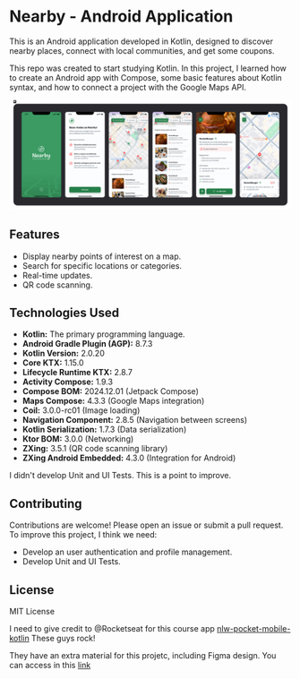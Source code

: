 # Nearby - Android Application

This is an Android application developed in Kotlin, designed to discover nearby places, connect with local communities, and get some coupons.

This repo was created to start studying Kotlin. In this project, I learned how to create an Android app with Compose, some basic features about Kotlin syntax, and how to connect a project with the Google Maps API.

![Nearby Screens](https://github.com/omayconmendes/kotlin-android-nearby/blob/e41dccf1d67659e0986a198e010091e657841575/app/src/main/res/drawable/nearby-screens.svg)

## Features
*   Display nearby points of interest on a map.
*   Search for specific locations or categories.
*   Real-time updates.
*   QR code scanning.

## Technologies Used
*   **Kotlin:** The primary programming language.
*   **Android Gradle Plugin (AGP):** 8.7.3
*   **Kotlin Version:** 2.0.20
*   **Core KTX:** 1.15.0
*   **Lifecycle Runtime KTX:** 2.8.7
*   **Activity Compose:** 1.9.3
*   **Compose BOM:** 2024.12.01 (Jetpack Compose)
*   **Maps Compose:** 4.3.3 (Google Maps integration)
*   **Coil:** 3.0.0-rc01 (Image loading)
*   **Navigation Component:** 2.8.5 (Navigation between screens)
*   **Kotlin Serialization:** 1.7.3 (Data serialization)
*   **Ktor BOM:** 3.0.0 (Networking)
*   **ZXing:** 3.5.1 (QR code scanning library)
*   **ZXing Android Embedded:** 4.3.0 (Integration for Android)

I didn't develop Unit and UI Tests. This is a point to improve.

## Contributing
Contributions are welcome! Please open an issue or submit a pull request.
To improve this project, I think we need:
* Develop an user authentication and profile management.
* Develop Unit and UI Tests.

## License
MIT License

I need to give credit to @Rocketseat for this course app [nlw-pocket-mobile-kotlin](https://github.com/rocketseat-education/nlw-pocket-mobile-kotlin/tree/d066364b9c5bac517b930f16985f8e81ec64e3b6)
These guys rock!

They have an extra material for this projetc, including Figma design. You can access in this [link](https://docs-rocketseat.notion.site/Kotlin-Android-149395da57708123b813e9cf3608bfd5)
